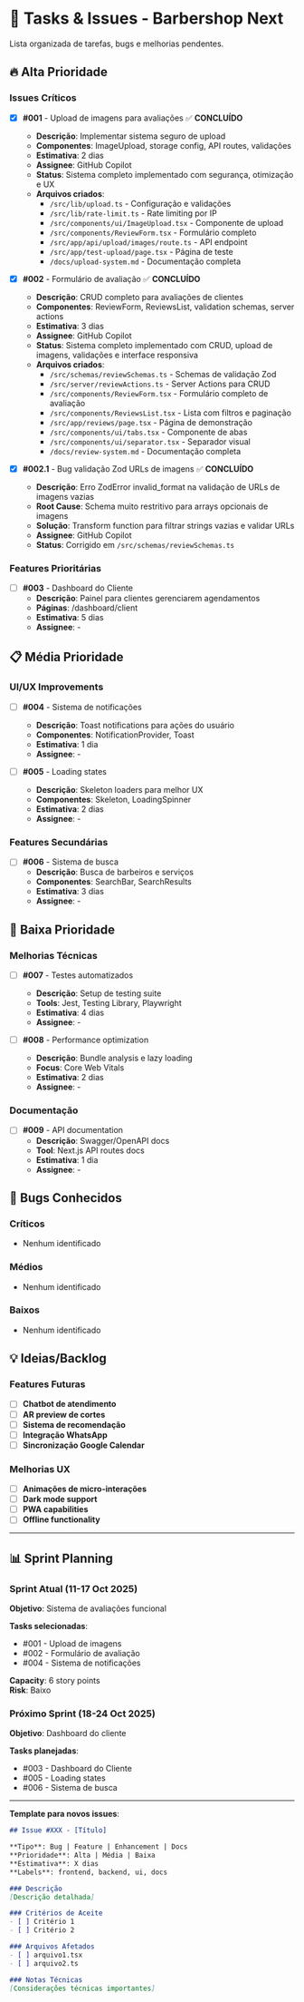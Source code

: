 # 🎯 Tasks & Issues - Barbershop Next

Lista organizada de tarefas, bugs e melhorias pendentes.

## 🔥 Alta Prioridade

### Issues Críticos
- [x] **#001** - Upload de imagens para avaliações ✅ **CONCLUÍDO**
  - **Descrição**: Implementar sistema seguro de upload
  - **Componentes**: ImageUpload, storage config, API routes, validações
  - **Estimativa**: 2 dias
  - **Assignee**: GitHub Copilot
  - **Status**: Sistema completo implementado com segurança, otimização e UX
  - **Arquivos criados**:
    - `/src/lib/upload.ts` - Configuração e validações
    - `/src/lib/rate-limit.ts` - Rate limiting por IP
    - `/src/components/ui/ImageUpload.tsx` - Componente de upload
    - `/src/components/ReviewForm.tsx` - Formulário completo
    - `/src/app/api/upload/images/route.ts` - API endpoint
    - `/src/app/test-upload/page.tsx` - Página de teste
    - `/docs/upload-system.md` - Documentação completa

- [x] **#002** - Formulário de avaliação ✅ **CONCLUÍDO**
  - **Descrição**: CRUD completo para avaliações de clientes
  - **Componentes**: ReviewForm, ReviewsList, validation schemas, server actions
  - **Estimativa**: 3 dias
  - **Assignee**: GitHub Copilot
  - **Status**: Sistema completo implementado com CRUD, upload de imagens, validações e interface responsiva
  - **Arquivos criados**:
    - `/src/schemas/reviewSchemas.ts` - Schemas de validação Zod
    - `/src/server/reviewActions.ts` - Server Actions para CRUD
    - `/src/components/ReviewForm.tsx` - Formulário completo de avaliação
    - `/src/components/ReviewsList.tsx` - Lista com filtros e paginação
    - `/src/app/reviews/page.tsx` - Página de demonstração
    - `/src/components/ui/tabs.tsx` - Componente de abas
    - `/src/components/ui/separator.tsx` - Separador visual
    - `/docs/review-system.md` - Documentação completa

- [x] **#002.1** - Bug validação Zod URLs de imagens ✅ **CONCLUÍDO**
  - **Descrição**: Erro ZodError invalid_format na validação de URLs de imagens vazias
  - **Root Cause**: Schema muito restritivo para arrays opcionais de imagens
  - **Solução**: Transform function para filtrar strings vazias e validar URLs
  - **Assignee**: GitHub Copilot
  - **Status**: Corrigido em `/src/schemas/reviewSchemas.ts`

### Features Prioritárias
- [ ] **#003** - Dashboard do Cliente
  - **Descrição**: Painel para clientes gerenciarem agendamentos
  - **Páginas**: /dashboard/client
  - **Estimativa**: 5 dias
  - **Assignee**: -

## 📋 Média Prioridade

### UI/UX Improvements
- [ ] **#004** - Sistema de notificações
  - **Descrição**: Toast notifications para ações do usuário
  - **Componentes**: NotificationProvider, Toast
  - **Estimativa**: 1 dia
  - **Assignee**: -

- [ ] **#005** - Loading states
  - **Descrição**: Skeleton loaders para melhor UX
  - **Componentes**: Skeleton, LoadingSpinner
  - **Estimativa**: 2 dias
  - **Assignee**: -

### Features Secundárias
- [ ] **#006** - Sistema de busca
  - **Descrição**: Busca de barbeiros e serviços
  - **Componentes**: SearchBar, SearchResults
  - **Estimativa**: 3 dias
  - **Assignee**: -

## 🔧 Baixa Prioridade

### Melhorias Técnicas
- [ ] **#007** - Testes automatizados
  - **Descrição**: Setup de testing suite
  - **Tools**: Jest, Testing Library, Playwright
  - **Estimativa**: 4 dias
  - **Assignee**: -

- [ ] **#008** - Performance optimization
  - **Descrição**: Bundle analysis e lazy loading
  - **Focus**: Core Web Vitals
  - **Estimativa**: 2 dias
  - **Assignee**: -

### Documentação
- [ ] **#009** - API documentation
  - **Descrição**: Swagger/OpenAPI docs
  - **Tool**: Next.js API routes docs
  - **Estimativa**: 1 dia
  - **Assignee**: -

## 🐛 Bugs Conhecidos

### Críticos
- Nenhum identificado

### Médios
- Nenhum identificado

### Baixos
- Nenhum identificado

## 💡 Ideias/Backlog

### Features Futuras
- [ ] **Chatbot de atendimento**
- [ ] **AR preview de cortes**
- [ ] **Sistema de recomendação**
- [ ] **Integração WhatsApp**
- [ ] **Sincronização Google Calendar**

### Melhorias UX
- [ ] **Animações de micro-interações**
- [ ] **Dark mode support**
- [ ] **PWA capabilities**
- [ ] **Offline functionality**

---

## 📊 Sprint Planning

### Sprint Atual (11-17 Oct 2025)
**Objetivo**: Sistema de avaliações funcional

**Tasks selecionadas**:
- #001 - Upload de imagens
- #002 - Formulário de avaliação
- #004 - Sistema de notificações

**Capacity**: 6 story points  
**Risk**: Baixo

### Próximo Sprint (18-24 Oct 2025)
**Objetivo**: Dashboard do cliente

**Tasks planejadas**:
- #003 - Dashboard do Cliente
- #005 - Loading states
- #006 - Sistema de busca

---

**Template para novos issues**:
```markdown
## Issue #XXX - [Título]

**Tipo**: Bug | Feature | Enhancement | Docs
**Prioridade**: Alta | Média | Baixa
**Estimativa**: X dias
**Labels**: frontend, backend, ui, docs

### Descrição
[Descrição detalhada]

### Critérios de Aceite
- [ ] Critério 1
- [ ] Critério 2

### Arquivos Afetados
- [ ] arquivo1.tsx
- [ ] arquivo2.ts

### Notas Técnicas
[Considerações técnicas importantes]
```